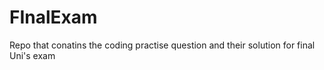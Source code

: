 # FInalExam
Repo that conatins the coding practise question and their solution for final Uni's exam
